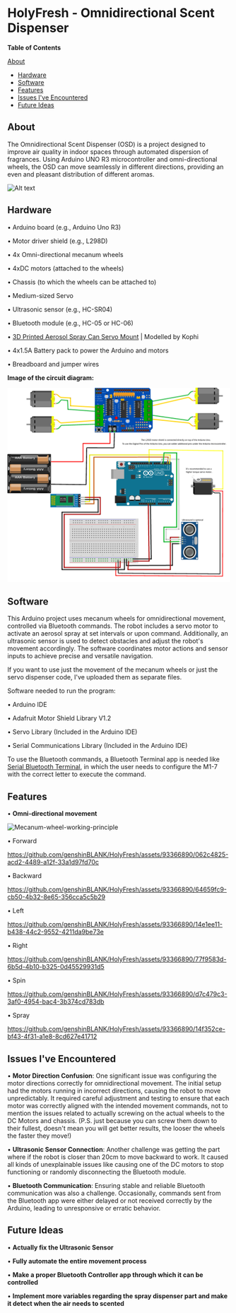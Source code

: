 # HolyFresh - Omnidirectional Scent Dispenser

 **Table of Contents**

 [About](#about)
- [Hardware](#hardware)
- [Software](#software)
- [Features](#features)
- [Issues I've Encountered](#issues-ive-encountered)
- [Future Ideas](#future-ideas)

## About

The Omnidirectional Scent Dispenser (OSD) is a project designed to improve air quality in indoor spaces through automated dispersion of fragrances. Using Arduino UNO R3 microcontroller and omni-directional wheels, the OSD can move seamlessly in different directions, providing an even and pleasant distribution of different aromas.

![Alt text](https://i.imgur.com/H6vGC0A.jpeg)

## Hardware

• Arduino board (e.g., Arduino Uno R3)

• Motor driver shield (e.g., L298D)

• 4x Omni-directional mecanum wheels

• 4xDC motors (attached to the wheels)

• Chassis (to which the wheels can be attached to)

• Medium-sized Servo

• Ultrasonic sensor (e.g., HC-SR04) 

• Bluetooth module (e.g., HC-05 or HC-06)

• [3D Printed Aerosol Spray Can Servo Mount](https://www.printables.com/model/205737-aerosol-spray-can-servo-mount) | Modelled by Kophi

• 4x1.5A Battery pack to power the Arduino and motors

• Breadboard and jumper wires

**Image of the circuit diagram:**

![Alt text](https://raw.githubusercontent.com/genshinBLANK/HolyFresh/main/circuit_diagram.png)



## Software

This Arduino project uses mecanum wheels for omnidirectional movement, controlled via Bluetooth commands. The robot includes a servo motor to activate an aerosol spray at set intervals or upon command. Additionally, an ultrasonic sensor is used to detect obstacles and adjust the robot's movement accordingly. The software coordinates motor actions and sensor inputs to achieve precise and versatile navigation.

If you want to use just the movement of the mecanum wheels or just the servo dispenser code, I've uploaded them as separate files. 

Software needed to run the program:

• Arduino IDE

• Adafruit Motor Shield Library V1.2

• Servo Library (Included in the Arduino IDE)

• Serial Communications Library (Included in the Arduino IDE)

To use the Bluetooth commands, a Bluetooth Terminal app is needed like [Serial Bluetooth Terminal](https://play.google.com/store/apps/details?id=de.kai_morich.serial_bluetooth_terminal), in which the user needs to configure the M1-7 with the correct letter to execute the command.

## Features

• **Omni-directional movement**

![Mecanum-wheel-working-principle](https://github.com/genshinBLANK/HolyFresh/assets/93366890/3d056ff7-9738-4735-99a1-b23c29e3e7a7)

• Forward


https://github.com/genshinBLANK/HolyFresh/assets/93366890/062c4825-acd2-4489-a12f-33a1d97fd70c



• Backward


https://github.com/genshinBLANK/HolyFresh/assets/93366890/64659fc9-cb50-4b32-8e65-356cca5c5b29



• Left


https://github.com/genshinBLANK/HolyFresh/assets/93366890/14e1ee11-b438-44c2-9552-4211da9be73e



• Right


https://github.com/genshinBLANK/HolyFresh/assets/93366890/77f9583d-6b5d-4b10-b325-0d45529931d5



• Spin


https://github.com/genshinBLANK/HolyFresh/assets/93366890/d7c479c3-3af0-4954-bac4-3b374cd783db



• Spray


https://github.com/genshinBLANK/HolyFresh/assets/93366890/14f352ce-bf43-4f31-a1e8-8cd627e41712





## Issues I've Encountered

• **Motor Direction Confusion**: One significant issue was configuring the motor directions correctly for omnidirectional movement. The initial setup had the motors running in incorrect directions, causing the robot to move unpredictably. It required careful adjustment and testing to ensure that each motor was correctly aligned with the intended movement commands, not to mention the issues related to actually screwing on the actual wheels to the DC Motors and chassis. (P.S. just because you can screw them down to their fullest, doesn't mean you will get better results, the looser the wheels the faster they move!)

• **Ultrasonic Sensor Connection**: Another challenge was getting the part where if the robot is closer than 20cm to move backward to work. It caused all kinds of unexplainable issues like causing one of the DC motors to stop functioning or randomly disconnecting the Bluetooth module.

• **Bluetooth Communication**: Ensuring stable and reliable Bluetooth communication was also a challenge. Occasionally, commands sent from the Bluetooth app were either delayed or not received correctly by the Arduino, leading to unresponsive or erratic behavior.

## Future Ideas

• **Actually fix the Ultrasonic Sensor**

• **Fully automate the entire movement process**

• **Make a proper Bluetooth Controller app through which it can be controlled**

• **Implement more variables regarding the spray dispenser part and make it detect when the air needs to scented**

